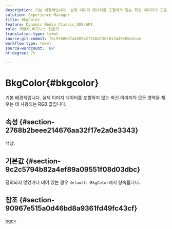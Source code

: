 ```yaml
---
description: 기본 배경색입니다. 실제 이미지 데이터를 포함하지 않는 회신 이미지의 모든 영역을 채우는 데 사용되는 RGB 값입니다.
solution: Experience Manager
title: BkgColor
feature: Dynamic Media Classic,SDK/API
role: 개발자,비즈니스 전문가
translation-type: tm+mt
source-git-commit: f6c97606d7a4209427316d7367013ad9585a5cae
workflow-type: tm+mt
source-wordcount: '68'
ht-degree: 7%

---
```



# BkgColor{#bkgcolor}

기본 배경색입니다. 실제 이미지 데이터를 포함하지 않는 회신 이미지의 모든 영역을 채우는 데 사용되는 RGB 값입니다.

## 속성 {#section-2768b2beee214676aa32f17e2a0e3343}

색상.

## 기본값 {#section-9c2c5794b82a4ef89a09551f08d03dbc}

정의되지 않았거나 비어 있는 경우 `default::BkgColor`에서 상속됩니다.

## 참조 {#section-90967e515a0d46bd8a9361fd49fc43cf}

[bgc=](../../../../../is-api/http-ref/image-serving-api-ref/c-http-protocol-reference/c-command-reference/r-bgc.md#reference-53376175f617446fbe5c69120f834b88)
